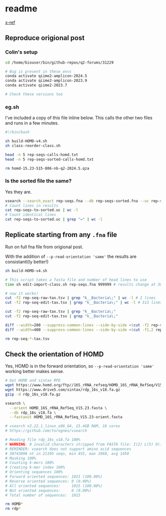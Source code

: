# readme

[x-ref](https://forum.qiime2.org/t/for-qiime-2-2024-5-does-the-order-of-the-sequences-matter-for-feature-classifier-classify-sklearn/31229)

## Reproduce origional post

### Colin's setup

```sh
cd /home/biouser/bin/github-repos/q2-forums/31229

# Bug is present in these envs
conda activate qiime2-amplicon-2024.5
conda activate qiime2-amplicon-2023.9
conda activate qiime2-2023.7

# Check these versions too
```

### eg.sh

I've included a copy of this file inline below. This calls the other two files and runs in a few minutes.

```sh
#!/bin/bash

sh build-HOMD-v4.sh
sh class-reorder-class.sh

head -n 5 rep-seqs-calls-homd.txt
head -n 5 rep-seqs-sorted-calls-homd.txt

rm homd-15.23-515-806-nb-q2-2024.5.qza
```

### Is the sorted file the same?

Yes they are.

```sh
vsearch --search_exact rep-seqs.fna --db rep-seqs-sorted.fna --uc rep-seqs-to-sorted.uc
# Count lines in results
cat rep-seqs-to-sorted.uc | wc -l
# Count identical lines
cat rep-seqs-to-sorted.uc | grep "=" | wc -l
```

## Replicate starting from any `.fna` file

Run on full fna file from origional post.

With the addition of `--p-read-orientation 'same'` the results are consistantl(ly better!)

```sh
sh build-HOMD-v4.sh

# This script takes a fasta file and number of head lines to use
time sh edit-import-class.sh rep-seqs.fna 999999 # results change at 300

# now it works!
cut -f2 rep-seq-raw-tax.tsv | grep "k__Bacteria\;" | wc -l # 2 lines
cut -f2 rep-seq-edit-tax.tsv | grep "k__Bacteria\;" | wc -l # 313 lines

cut -f2 rep-seq-raw-tax.tsv | grep "k__Bacteria\;"
cut -f2 rep-seq-edit-tax.tsv | grep "k__Bacteria\;"

diff --width=200 --suppress-common-lines --side-by-side <(cut -f2 rep-seq-raw-tax.tsv) <(cut -f2 rep-seq-edit-tax.tsv)
diff --width=400 --suppress-common-lines --side-by-side <(cut -f1,2 rep-seq-raw-tax.tsv) <(cut -f1,2 rep-seq-edit-tax.tsv)

rm rep-seq-*-tax.tsv
```

## Check the orientation of HOMD

Yes, HOMD is in the forward orientation, so `--p-read-orientation 'same'` working better makes sense.

```sh
# Get HOMD and sintax RPD
wget https://www.homd.org/ftp//16S_rRNA_refseq/HOMD_16S_rRNA_RefSeq/V15.23/HOMD_16S_rRNA_RefSeq_V15.23.fasta
wget https://www.drive5.com/sintax/rdp_16s_v18.fa.gz
gzip -d rdp_16s_v18.fa.gz

vsearch \
  --orient HOMD_16S_rRNA_RefSeq_V15.23.fasta \
  --db rdp_16s_v18.fa \
  --fastaout HOMD_16S_rRNA_RefSeq_V15.23-orient.fasta

# vsearch v2.22.1_linux_x86_64, 15.4GB RAM, 16 cores
# https://github.com/torognes/vsearch

# Reading file rdp_16s_v18.fa 100%  
# WARNING: 8 invalid characters stripped from FASTA file: I(2) L(5) O(1)
# REMINDER: vsearch does not support amino acid sequences
# 30743098 nt in 21195 seqs, min 455, max 1968, avg 1450
# Masking 100% 
# Counting k-mers 100% 
# Creating k-mer index 100% 
# Orienting sequences 100%  
# Forward oriented sequences: 1015 (100.00%)
# Reverse oriented sequences: 0 (0.00%)
# All oriented sequences:     1015 (100.00%)
# Not oriented sequences:     0 (0.00%)
# Total number of sequences:  1015

rm HOMD*
rm rdp*
```
